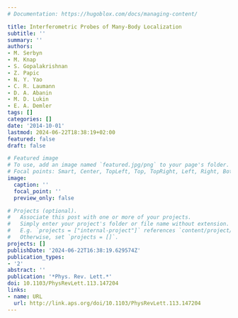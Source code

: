 ```yaml
---
# Documentation: https://hugoblox.com/docs/managing-content/

title: Interferometric Probes of Many-Body Localization
subtitle: ''
summary: ''
authors:
- M. Serbyn
- M. Knap
- S. Gopalakrishnan
- Z. Papic
- N. Y. Yao
- C. R. Laumann
- D. A. Abanin
- M. D. Lukin
- E. A. Demler
tags: []
categories: []
date: '2014-10-01'
lastmod: 2024-06-22T18:38:19+02:00
featured: false
draft: false

# Featured image
# To use, add an image named `featured.jpg/png` to your page's folder.
# Focal points: Smart, Center, TopLeft, Top, TopRight, Left, Right, BottomLeft, Bottom, BottomRight.
image:
  caption: ''
  focal_point: ''
  preview_only: false

# Projects (optional).
#   Associate this post with one or more of your projects.
#   Simply enter your project's folder or file name without extension.
#   E.g. `projects = ["internal-project"]` references `content/project/deep-learning/index.md`.
#   Otherwise, set `projects = []`.
projects: []
publishDate: '2024-06-22T16:38:19.629574Z'
publication_types:
- '2'
abstract: ''
publication: '*Phys. Rev. Lett.*'
doi: 10.1103/PhysRevLett.113.147204
links:
- name: URL
  url: http://link.aps.org/doi/10.1103/PhysRevLett.113.147204
---
```

